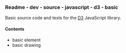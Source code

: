 ### Readme - dev - source - javascript - d3 - basic

Basic source code and tests for the [D3](http://d3js.org) JavaScript library.

#### Contents
* basic element
* basic drawing 
